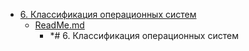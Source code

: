 - <a href = "E:\Node_projects\Node_Way\NBase\_Md\_Index\_TGUniversitet\I_kurs\++Архитектура_компьютеров_и_операционные_системы\6. Классификация операционных систем\cat.6. Классификация операционных систем\dir.6. Классификация операционных систем.md">6. Классификация операционных систем</a>
    - <a href = "E:\Node_projects\Node_Way\NBase\_Md\_Index\_TGUniversitet\I_kurs\++Архитектура_компьютеров_и_операционные_системы\6. Классификация операционных систем\ReadMe.md">ReadMe.md</a>
        - *# 6. Классификация операционных систем
